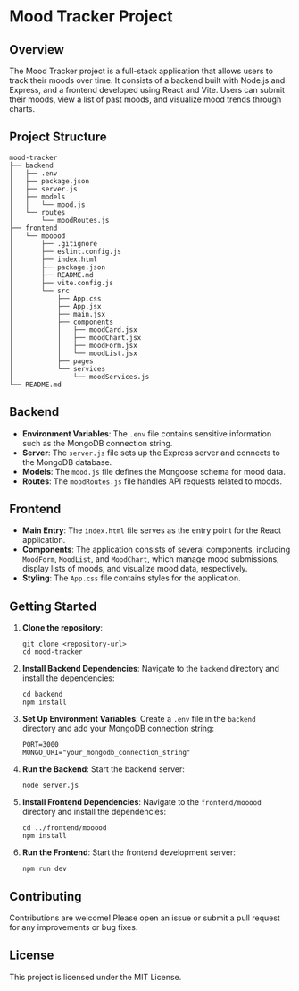 # Mood Tracker Project

## Overview
The Mood Tracker project is a full-stack application that allows users to track their moods over time. It consists of a backend built with Node.js and Express, and a frontend developed using React and Vite. Users can submit their moods, view a list of past moods, and visualize mood trends through charts.

## Project Structure
```
mood-tracker
├── backend
│   ├── .env
│   ├── package.json
│   ├── server.js
│   ├── models
│   │   └── mood.js
│   └── routes
│       └── moodRoutes.js
├── frontend
│   └── mooood
│       ├── .gitignore
│       ├── eslint.config.js
│       ├── index.html
│       ├── package.json
│       ├── README.md
│       ├── vite.config.js
│       └── src
│           ├── App.css
│           ├── App.jsx
│           ├── main.jsx
│           ├── components
│           │   ├── moodCard.jsx
│           │   ├── moodChart.jsx
│           │   ├── moodForm.jsx
│           │   └── moodList.jsx
│           ├── pages
│           └── services
│               └── moodServices.js
└── README.md
```

## Backend
- **Environment Variables**: The `.env` file contains sensitive information such as the MongoDB connection string.
- **Server**: The `server.js` file sets up the Express server and connects to the MongoDB database.
- **Models**: The `mood.js` file defines the Mongoose schema for mood data.
- **Routes**: The `moodRoutes.js` file handles API requests related to moods.

## Frontend
- **Main Entry**: The `index.html` file serves as the entry point for the React application.
- **Components**: The application consists of several components, including `MoodForm`, `MoodList`, and `MoodChart`, which manage mood submissions, display lists of moods, and visualize mood data, respectively.
- **Styling**: The `App.css` file contains styles for the application.

## Getting Started
1. **Clone the repository**:
   ```
   git clone <repository-url>
   cd mood-tracker
   ```

2. **Install Backend Dependencies**:
   Navigate to the `backend` directory and install the dependencies:
   ```
   cd backend
   npm install
   ```

3. **Set Up Environment Variables**:
   Create a `.env` file in the `backend` directory and add your MongoDB connection string:
   ```
   PORT=3000
   MONGO_URI="your_mongodb_connection_string"
   ```

4. **Run the Backend**:
   Start the backend server:
   ```
   node server.js
   ```

5. **Install Frontend Dependencies**:
   Navigate to the `frontend/mooood` directory and install the dependencies:
   ```
   cd ../frontend/mooood
   npm install
   ```

6. **Run the Frontend**:
   Start the frontend development server:
   ```
   npm run dev
   ```

## Contributing
Contributions are welcome! Please open an issue or submit a pull request for any improvements or bug fixes.

## License
This project is licensed under the MIT License.